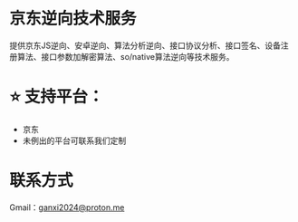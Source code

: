 # 京东逆向技术服务

提供京东JS逆向、安卓逆向、算法分析逆向、接口协议分析、接口签名、设备注册算法、接口参数加解密算法、so/native算法逆向等技术服务。

# ⭐ 支持平台：

- 京东
- 未例出的平台可联系我们定制

# 联系方式
Gmail：ganxi2024@proton.me
